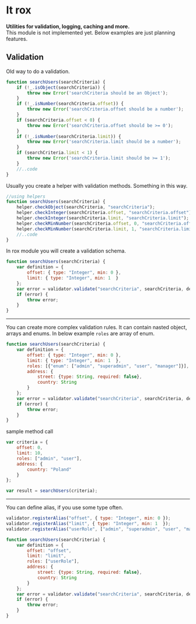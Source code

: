 It rox
==============================
**Utilities for validation, logging, caching and more.**  
This module is not implemented yet. Below examples are just planning features.


Validation
-----

Old way to do a validation.

```js
function searchUsers(searchCriteria) {
    if (!_.isObject(searchCriteria)) {
        throw new Error('searchCriteria should be an Object');
    }
    if (!_.isNumber(searchCriteria.offset)) {
        throw new Error('searchCriteria.offset should be a number');
    }
    if (searchCriteria.offset < 0) {
        throw new Error('searchCriteria.offset should be >= 0');
    }
    if (!_.isNumber(searchCriteria.limit)) {
        throw new Error('searchCriteria.limit should be a number');
    }
    if (searchCriteria.limit < 1) {
        throw new Error('searchCriteria.limit should be >= 1');
    }
    //..code
}
```

Usually you create a helper with validation methods. Something in this way.

```js
//using helpers
function searchUsers(searchCriteria) {
    helper.checkObject(searchCriteria, "searchCriteria");
    helper.checkInteger(searchCriteria.offset, "searchCriteria.offset");
    helper.checkInteger(searchCriteria.limit, "searchCriteria.limit");
    helper.checkMinNumber(searchCriteria.offset, 0, "searchCriteria.offset");
    helper.checkMinNumber(searchCriteria.limit, 1, "searchCriteria.limit");
    //..code
}
```


In rox module you will create a validation schema.

```js
function searchUsers(searchCriteria) {
    var definition = {
        offset: { type: "Integer", min: 0 },
        limit: { type: "Integer", min: 1  }
    };
    var error = validator.validate("searchCriteria", searchCriteria, definition);
    if (error) {
        throw error;
    }
}
```
----------

You can create more complex validation rules. It can contain nasted object, arrays and enums.
In below example `roles` are array of enum.
```js
function searchUsers(searchCriteria) {
    var definition = {
        offset: { type: "Integer", min: 0 },
        limit: { type: "Integer", min: 1  },
        roles: [{"enum": ["admin", "superadmin", "user", "manager"]}],
        address: {
            street: {type: String, required: false},
            country: String
        }
    };
    var error = validator.validate("searchCriteria", searchCriteria, definition);
    if (error) {
        throw error;
    }
}
```

sample method call
```js
var criteria = {
    offset: 0,
    limit: 10,
    roles: ["admin", "user"],
    address: {
        country: "Poland"
    }
};

var result = searchUsers(criteria);
```
----------
You can define alias, if you use some type often.

```js
validator.registerAlias("offset", { type: "Integer", min: 0 });
validator.registerAlias("limit", { type: "Integer", min: 1  });
validator.registerAlias("userRole", ["admin", "superadmin", "user", "manager"]);

function searchUsers(searchCriteria) {
    var definition = {
        offset: "offset",
        limit: "limit",
        roles: ["userRole"],
        address: {
            street: {type: String, required: false},
            country: String
        }
    };
    var error = validator.validate("searchCriteria", searchCriteria, definition);
    if (error) {
        throw error;
    }
}
```
